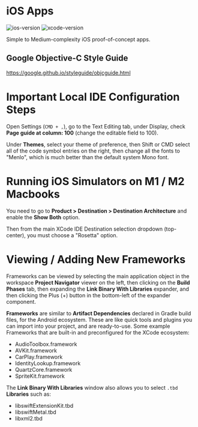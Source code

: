# iOS Apps

![ios-version](https://img.shields.io/badge/iOS-16-blue) ![xcode-version](https://img.shields.io/badge/XCode-14.3-red)

Simple to Medium-complexity iOS proof-of-concept apps.

## Google Objective-C Style Guide
https://google.github.io/styleguide/objcguide.html


# Important Local IDE Configuration Steps
Open Settings (`CMD + ,`), go to the Text Editing tab, under Display, check
**Page guide at column: 100** (change the editable field to 100).

Under **Themes**, select your theme of preference, then Shift or CMD select all 
of the code symbol entries on the right, then change all the fonts to "Menlo",
which is much better than the default system Mono font.


# Running iOS Simulators on M1 / M2 Macbooks
You need to go to **Product > Destination > Destination Architecture** and
enable the **Show Both** option.

Then from the main XCode IDE Destination selection dropdown (top-center),
you must choose a "Rosetta" option.


# Viewing / Adding New Frameworks
Frameworks can be viewed by selecting the main application object in the workspace
**Project Navigator** viewer on the left, then clicking on the **Build Phases** 
tab, then expanding the **Link Binary With Libraries** expander, and then clicking 
the Plus (+) button in the bottom-left of the expander component.

**Frameworks** are similar to **Artifact Dependencies** declared in Gradle build 
files, for the Android ecosystem. These are like quick tools and plugins you can
import into your project, and are ready-to-use. Some example Frameworks that are 
built-in and preconfigured for the XCode ecosystem:
- AudioToolbox.framework
- AVKit.framework
- CarPlay.framework
- IdentityLookup.framework
- QuartzCore.framework
- SpriteKit.framework

The **Link Binary With Libraries** window also allows you to select 
`.tbd` **Libraries** such as:
- libswiftExtensionKit.tbd
- libswiftMetal.tbd
- libxml2.tbd
